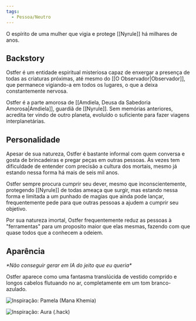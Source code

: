 ```yaml
---
tags:
  - Pessoa/Neutro
---
```

O espírito de uma mulher que vigia e protege [[Nyrule]] há milhares de anos.

## Backstory
Ostfer é um entidade espiritual misteriosa capaz de enxergar a presença de todas as criaturas próximas, até mesmo do [[O Observador|Observador]], que permanece vigiando-a em todos os lugares, o que a deixa constantemente nervosa.

Ostfer é a parte amorosa de [[Amdiela, Deusa da Sabedoria Amorosa|Amdiela]], guardiã de [[Nyrule]]. Sem memórias anteriores, acredita ter vindo de outro planeta, evoluído o suficiente para fazer viagens interplanetárias.

## Personalidade
Apesar de sua natureza, Ostfer é bastante informal com quem conversa e gosta de brincadeiras e pregar peças em outras pessoas. Às vezes tem dificuldade de entender com precisão a cultura dos mortais, mesmo já estando nessa forma há mais de seis mil anos.

Ostfer sempre procura cumprir seu dever, mesmo que inconscientemente, protegendo [[Nyrule]] de todas ameaça que surgir, mas estando nessa forma e limitada a um punhado de magias que ainda pode lançar, frequentemente pede para que outras pessoas a ajudem a cumprir seu objetivo.

Por sua natureza imortal, Ostfer frequentemente reduz as pessoas à "ferramentas" para um proposito maior que elas mesmas, fazendo com que quase todos que a conhecem a odeiem.

## Aparência
_&ast;Não conseguir gerar em IA do jeito que eu queria&ast;_

Ostfer aparece como uma fantasma translúcida de vestido comprido e longos cabelos flutuando no ar, completamente em um tom branco-azulado.

![Inspiração: Pamela (Mana Khemia)](https://static.wikia.nocookie.net/atelierseries/images/3/3f/A9_Pamela.jpg)

![Inspiração: Aura (.hack)](https://static.wikia.nocookie.net/dothack/images/6/69/Aurafull.jpg)
